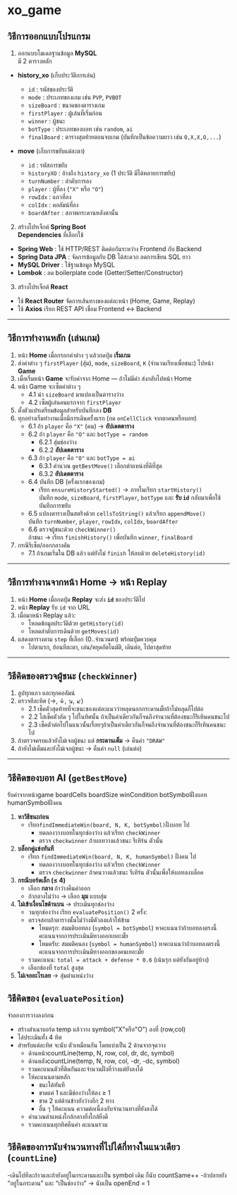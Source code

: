 # xo_game

## วิธีการออกแบบโปรแกรม

1) ออกแบบโมเดลฐานข้อมูล **MySQL**  
มี 2 ตารางหลัก

- **history_xo** (เก็บประวัติการเล่น)
  - `id` : รหัสของประวัติ  
  - `mode` : ประเภทของเกม เช่น `PVP`, `PVBOT`  
  - `sizeBoard` : ขนาดของตารางเกม  
  - `firstPlayer` : ผู้เล่นที่เริ่มก่อน  
  - `winner` : ผู้ชนะ  
  - `botType` : ประเภทของบอท เช่น `random`, `ai`  
  - `finalBoard` : ตารางสุดท้ายตอนจบเกม (บันทึกเป็นข้อความยาว เช่น `O,X,X,O,...`)

- **move** (เก็บการขยับแต่ละตา)
  - `id` : รหัสการขยับ  
  - `historyXO` : อ้างถึง `history_xo` (1 ประวัติ มีได้หลายการขยับ)  
  - `turnNumber` : ลำดับการลง  
  - `player` : ผู้ที่ลง (`"X"` หรือ `"O"`)  
  - `rowIdx` : แถวที่ลง  
  - `colIdx` : คอลัมน์ที่ลง  
  - `boardAfter` : สภาพกระดานหลังตานั้น

2) สร้างโปรเจ็กต์ **Spring Boot**  
**Dependencies** ที่เลือกใช้
- **Spring Web** : ใช้ HTTP/REST ติดต่อกันระหว่าง Frontend กับ Backend  
- **Spring Data JPA** : จัดการข้อมูลกับ DB ได้สะดวก ลดการเขียน SQL ยาว  
- **MySQL Driver** : ใช้ฐานข้อมูล MySQL  
- **Lombok** : ลด boilerplate code (Getter/Setter/Constructor)

3) สร้างโปรเจ็กต์ **React**
- ใช้ **React Router** จัดการเส้นทางของแต่ละหน้า (Home, Game, Replay)
- ใช้ **Axios** เรียก REST API เชื่อม Frontend ↔ Backend

---

## วิธีการทำงานหลัก (เล่นเกม)

1. หน้า **Home** เมื่อกรอกค่าต่าง ๆ แล้วกดปุ่ม **เริ่มเกม**  
2. ส่งค่าต่าง ๆ `firstPlayer` (สุ่ม), `mode`, `sizeBoard`, `K` (จำนวนเรียงเพื่อชนะ) ไปหน้า **Game**  
3. เมื่อเริ่มหน้า **Game** จะรับค่าจาก Home — ถ้าไม่มีค่า ส่งกลับไปหน้า Home  
4. หน้า Game จะเซ็ตค่าต่าง ๆ  
   - 4.1 นำ `sizeBoard` มาแปลงเป็นตารางว่าง  
   - 4.2 เซ็ตผู้เล่นคนแรกจาก `firstPlayer`  
5. ตั้งตัวแปรเตรียมข้อมูลสำหรับบันทึกลง **DB**  
6. ทุกอย่างเริ่มทำงานเมื่อมีการเดินครั้งแรก (กด `onCellClick` จากตาคนหรือบอท)
   - 6.1 ถ้า `player` คือ `"X"` (คน) → **อัปเดตตาราง**
   - 6.2 ถ้า `player` คือ `"O"` และ `botType = random`
       - 6.2.1 สุ่มช่องว่าง  
       - 6.2.2 **อัปเดตตาราง**
   - 6.3 ถ้า `player` คือ `"O"` และ `botType = ai`
       - 6.3.1 คำนวณ `getBestMove()` เลือกตำแหน่งที่ดีที่สุด  
       - 6.3.2 **อัปเดตตาราง**
   - 6.4 บันทึก DB (ครั้งแรกของเกม)
       - เรียก `ensureHistoryStarted()` → ภายในเรียก `startHistory()`  
         บันทึก `mode`, `sizeBoard`, `firstPlayer`, `botType` และ **รับ `id`** กลับมาเพื่อใช้บันทึกการขยับ
   - 6.5 แปลงตารางเป็นสตริงด้วย `cellsToString()` แล้วเรียก `appendMove()`  
       บันทึก `turnNumber`, `player`, `rowIdx`, `colIdx`, `boardAfter`
   - 6.6 ตรวจผู้ชนะด้วย `checkWinner()`  
       ถ้าชนะ → เรียก `finishHistory()` เพื่อบันทึก `winner`, `finalBoard`
7. กรณีรีเซ็ต/ออกกลางคัน
   - 7.1 ถ้าเกมเริ่มใน DB แล้ว แต่ยังไม่ `finish` ให้ลบด้วย `deleteHistory(id)`

---

## วิธีการทำงานจากหน้า Home → หน้า Replay

1. หน้า **Home** เมื่อกดปุ่ม **Replay** จะส่ง **`id`** ของประวัติไป  
2. หน้า **Replay** รับ `id` จาก URL  
3. เมื่อมาหน้า Replay แล้ว:
   - โหลดข้อมูลประวัติด้วย `getHistory(id)`
   - โหลดลำดับการเดินด้วย `getMoves(id)`
4. แสดงตารางตาม `step` ที่เลือก (0..จำนวนตา) พร้อมปุ่มควบคุม  
   - ไปตาแรก, ย้อนทีละตา, เล่น/หยุดอัตโนมัติ, เดินต่อ, ไปตาสุดท้าย

---

## วิธีคิดของตรวจผู้ชนะ (`checkWinner`)

1. ลูปทุกแถว และทุกคอลัมน์  
2. ตรวจทีละทิศ (→, ↓, ↘, ↙)
   - 2.1 เช็คตัวสุดท้ายที่จะชนะของแต่ละแนวว่าหลุดนอกกระดานมั้ยถ้าไม่หลุดก็ไปต่อ
   - 2.2 ไล่เช็คตัวถัด ๆ ไปในทิศนั้น ถ้าเป็นค่าเดียวกันก็จนถึงจำนวนที่ต้องชนะก็รีเทินคนชนะไป  
   - 2.3 เช็คตัวต่อไปในแนวนั้นเรื่อยๆถ้าเป็นค่าเดียวกันก็จนถึงจำนวนที่ต้องชนะก็รีเทินคนชนะไป
3. ถ้าตรวจครบแล้วยังไม่เจอผู้ชนะ แต่ **กระดานเต็ม** → คืนค่า `"DRAW"`
4. ถ้ายังไม่เต็มและยังไม่เจอผู้ชนะ → คืนค่า `null` (เล่นต่อ)

---

## วิธีคิดของบอท AI (`getBestMove`)
รับค่าจากหน้าgame boardCells boardSize winCondition botSymbolฝั่งบอท  humanSymbolฝั่งคน
1. **หาวิธีชนะก่อน**  
   - เรียก`findImmediateWin(board, N, K, botSymbol)`ฝั่งบอท ไป
      - ทดลองวางบอทในทุกช่องว่าง แล้วเรียก `checkWinner`
      - ตรวจ `checkwinner` ถ้าบอทวางแล้วชนะ รีเทิร์น ตัวนั้น
2. **บล็อกคู่แข่งทันที**  
   - เรียก `findImmediateWin(board, N, K, humanSymbol)` ฝั่งคน ไป
      - ทดลองวางบอทในทุกช่องว่าง แล้วเรียก `checkWinner`
      - ตรวจ `checkwinner` ถ้าคนวางแล้วชนะ รีเทิร์น ตัวนั้นเพื่อให้บอทลงบล็อค
3. **กรณีบอร์ดเล็ก (≤ 4)**  
   - เลือก **กลาง** ถ้าว่างคืนค่าออก
   - ถ้ากลางไม่ว่าง → เลือก **มุม** แบบสุ่ม
4. **ไม่เข้าเงื่อนไขด้านบน** → ประเมินทุกช่องว่าง  
   - วนทุกช่องว่าง เรียก `evaluatePosition()` 2 ครั้ง:
   - ตรวจสอบถ้าตารางนั้นไม่ว่างมีตัวลงแล้วให้ข้าม
     - โหมดรุก: สมมติบอทลง (`symbol = botSymbol`) หาคะแนนว่าถ้าบอทลงตรงนี้คะแนนจากการประเมินมีทางออกเยอะมั้ย
     - โหมดรับ: สมมติคนลง (`symbol = humanSymbol`) หาคะแนนว่าถ้าบอทลงตรงนี้คะแนนจากการประเมินมีทางออกของคนเยอะมั้ย
   - รวมคะแนน: `total = attack + defense * 0.6` (เน้นรุก แต่ยังกันอยู่บ้าง)
   - เลือกช่องที่ `total` สูงสุด
5. **ไม่เจออะไรเลย** → สุ่มตำแหน่งว่าง

## วิธีคิดของ (`evaluatePosition`)
จำลองการวางลงก่อน
   - สร้างสำเนาบอร์ด temp แล้ววาง symbol("X"หรือ"O") ลงที่ (row,col)
   - ไล่ประเมินทั้ง 4 ทิศ
   - สำหรับแต่ละทิศ จะนับ ตัวเหมือนกัน โดยแบ่งเป็น 2 ด้านจากจุดวาง
      - ด้านหน้าcountLine(temp, N, row, col, dr, dc, symbol)
      - ด้านหลังcountLine(temp, N, row, col, -dr, -dc, symbol)
      - รวมคะแนนตัวที่ติดกันและจำนวนฝั่งที่ว่างแต่ยังลงได้
      - ให้คะแนนตามหลัก
         - ชนะได้ทันที
         - ขาดแค่ 1 และมีช่องว่างให้ลง ≥ 1
         - ขาด 2 แต่ด้านข้างยังว่างอีก 2 ทาง 
         - อื่น ๆ ให้คะแนน ความต่อเนื่องกับจำนวนทางที่ยังลงได้
      - คำนวณตำแหน่งใกล้กลางยิ่งใกล้ยิ่งดี
      - รวมคะแนนทุกทิศคืนค่า คะแนนรวม

## วิธีคิดของการนับจำนวนทางที่ไปได้กี่ทางในแนวเดียว (`countLine`)
   -เดินไปทีละก้าวและถ้ายังอยู่ในกระดานและเป็น symbol เดิม ก็นับ countSame++
   -ถ้าปลายยัง “อยู่ในกระดาน” และ “เป็นช่องว่าง” → นับเป็น openEnd = 1